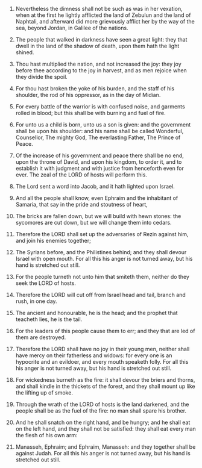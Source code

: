1. Nevertheless the dimness shall not be such as was in her vexation,
when at the first he lightly afflicted the land of Zebulun and the
land of Naphtali, and afterward did more grievously afflict her by the
way of the sea, beyond Jordan, in Galilee of the nations.

2. The people that walked in darkness have seen a great light: they
that dwell in the land of the shadow of death, upon them hath the
light shined.

3. Thou hast multiplied the nation, and not increased the joy: they
joy before thee according to the joy in harvest, and as men rejoice
when they divide the spoil.

4. For thou hast broken the yoke of his burden, and the staff of his
shoulder, the rod of his oppressor, as in the day of Midian.

5. For every battle of the warrior is with confused noise, and
garments rolled in blood; but this shall be with burning and fuel of
fire.

6. For unto us a child is born, unto us a son is given: and the
government shall be upon his shoulder: and his name shall be called
Wonderful, Counsellor, The mighty God, The everlasting Father, The
Prince of Peace.

7. Of the increase of his government and peace there shall be no end,
upon the throne of David, and upon his kingdom, to order it, and to
establish it with judgment and with justice from henceforth even for
ever. The zeal of the LORD of hosts will perform this.

8. The Lord sent a word into Jacob, and it hath lighted upon Israel.

9. And all the people shall know, even Ephraim and the inhabitant of
Samaria, that say in the pride and stoutness of heart,

10. The bricks
are fallen down, but we will build with hewn stones: the sycomores are
cut down, but we will change them into cedars.

11. Therefore the LORD shall set up the adversaries of Rezin against
him, and join his enemies together;

12. The Syrians before, and the
Philistines behind; and they shall devour Israel with open mouth. For
all this his anger is not turned away, but his hand is stretched out
still.

13. For the people turneth not unto him that smiteth them, neither do
they seek the LORD of hosts.

14. Therefore the LORD will cut off from Israel head and tail, branch
and rush, in one day.

15. The ancient and honourable, he is the head; and the prophet that
teacheth lies, he is the tail.

16. For the leaders of this people cause them to err; and they that
are led of them are destroyed.

17. Therefore the LORD shall have no joy in their young men, neither
shall have mercy on their fatherless and widows: for every one is an
hypocrite and an evildoer, and every mouth speaketh folly. For all
this his anger is not turned away, but his hand is stretched out
still.

18. For wickedness burneth as the fire: it shall devour the briers
and thorns, and shall kindle in the thickets of the forest, and they
shall mount up like the lifting up of smoke.

19. Through the wrath of the LORD of hosts is the land darkened, and
the people shall be as the fuel of the fire: no man shall spare his
brother.

20. And he shall snatch on the right hand, and be hungry; and he
shall eat on the left hand, and they shall not be satisfied: they
shall eat every man the flesh of his own arm:

21. Manasseh, Ephraim;
and Ephraim, Manasseh: and they together shall be against Judah. For
all this his anger is not turned away, but his hand is stretched out
still.